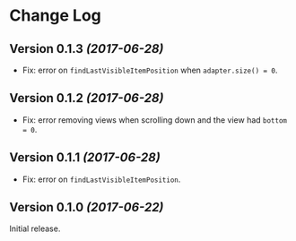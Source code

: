 Change Log
==========

Version 0.1.3 *(2017-06-28)*
----------------------------

 * Fix: error on `findLastVisibleItemPosition` when `adapter.size() = 0`.

Version 0.1.2 *(2017-06-28)*
----------------------------

 * Fix: error removing views when scrolling down and the view had `bottom = 0`. 

Version 0.1.1 *(2017-06-28)*
----------------------------

 * Fix: error on `findLastVisibleItemPosition`.

Version 0.1.0 *(2017-06-22)*
----------------------------

Initial release.
